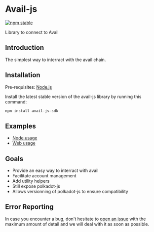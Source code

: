 # Avail-js

[![npm stable](https://img.shields.io/npm/v/avail-js-sdk?logo=npm&style=flat-square)](https://www.npmjs.com/package/avail-js-sdk)

Library to connect to Avail

## Introduction

The simplest way to interract with the avail chain.

## Installation

Pre-requisites:
[Node.js](https://nodejs.org/en/download/)

Install the latest stable version of the avail-js library by running this command:

```bash
npm install avail-js-sdk
```

## Examples

- [Node usage](https://github.com/availproject/avail/tree/main/avail-js/examples/node-examples)
- [Web usage](https://github.com/availproject/avail/tree/main/avail-js/examples/next-example)

## Goals

- Provide an easy way to interract with avail
- Facilitate account management
- Add utility helpers
- Still expose polkadot-js
- Allows versionning of polkadot-js to ensure compatibility

## Error Reporting

In case you encounter a bug, don't hesitate to [open an issue](https://github.com/availproject/avail/issues/new) with the maximum amount of detail and we will deal with it as soon as possible.
